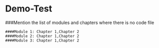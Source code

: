 # Demo-Test
###Mention the list of modules and chapters where there is no code file 
~~~
####Module 1: Chapter 1,Chapter 2
####Module 2: Chapter 1,Chapter 2
####Module 3: Chapter 1,Chapter 2
~~~
